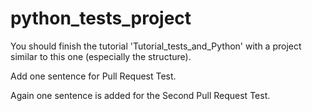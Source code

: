 # python_tests_project

You should finish the tutorial 'Tutorial_tests_and_Python' with a project similar to this one (especially the structure).

Add one sentence for Pull Request Test.

Again one sentence is added for the Second Pull Request Test.